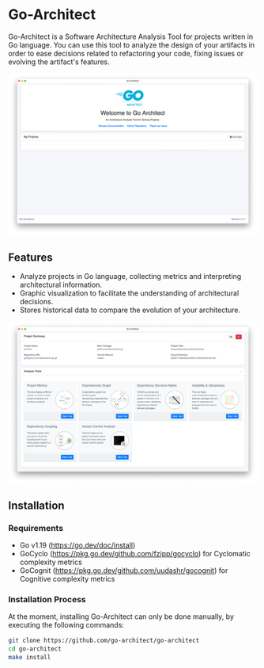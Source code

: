 # Go-Architect

Go-Architect is a Software Architecture Analysis Tool for projects written in Go language. 
You can use this tool to analyze the design of your artifacts in order to ease decisions related to refactoring your code, 
fixing issues or evolving the artifact's features.

<img src="./.github/screenshots-01.png" alt="Go-Architect" title="Go-Architect" />

## Features
- Analyze projects in Go language, collecting metrics and interpreting architectural information.
- Graphic visualization to facilitate the understanding of architectural decisions.
- Stores historical data to compare the evolution of your architecture.

<img src="./.github/screenshots-02.png" alt="Go-Architect" title="Go-Architect" />

## Installation

### Requirements
- Go v1.19 (https://go.dev/doc/install)
- GoCyclo (https://pkg.go.dev/github.com/fzipp/gocyclo) for Cyclomatic complexity metrics
- GoCognit (https://pkg.go.dev/github.com/uudashr/gocognit) for Cognitive complexity metrics

### Installation Process
At the moment, installing Go-Architect can only be done manually, by executing the following commands:
```bash
git clone https://github.com/go-architect/go-architect
cd go-architect
make install
```
